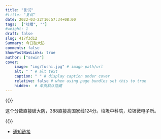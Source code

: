 ```yaml
---
title: "复试"
#title: "复试"
date: 2022-03-22T10:57:34+08:00
tags:  ["吐槽", ""]
#weight: 1
draft: false
slug: 417f3d12
Summary: 今日破大防
comments: false
ShowPostNavLinks: true
author: ["sswin"]
cover:
    image: "img/fushi.jpg" # image path/url
    alt: " " # alt text
    caption: " " # display caption under cover
    relative: false # when using page bundles set this to true
    hidden:  # 单页默认隐藏
---
```




{{<img2 src="fenshu.jpg" title="分数线" width="50%">}}

这个分数直接破大防，388直接高国家线124分。垃圾中科院，垃圾微电子所。

{{<img2 src="guojiaxian.jpg" title="专硕国家线" width="50%">}}

- [通知链接](http://www.ime.cas.cn/kjrh/ssszs/202203/t20220322_6401916.html)

